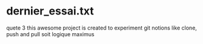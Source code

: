 # dernier_essai.txt
quete 3
this awesome project is created to experiment git notions like clone, push and pull
soit logique maximus
